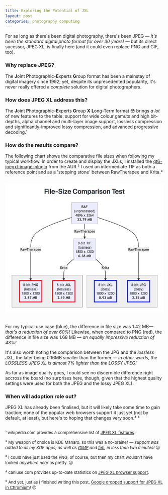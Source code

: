```yaml
---
title: Exploring the Potential of JXL
layout: post
categories: photography computing
---
```


For as long as there's been digital photography, there's been JPEG&nbsp;— _it's been the standard digital photo format for over 30 years!_&nbsp;— but its direct sucessor, JPEG XL, is finally here (and it could even replace PNG and GIF, too).

### Why replace JPEG? ###

The **J**oint **P**hotographic-**E**xperts **G**roup format has been a mainstay of digital imagery since 1992; yet, despite its unprecedented popularity, it's never really offered a _complete_ solution for digital photographers. 

### How does JPEG XL address this? ###

The **J**oint **P**hotographic-**E**xperts **G**roup **X** **L**ong-Term format 😳 brings _a lot_ of new features to the table: support for wide colour gamuts and high bit-depths, alpha channel and multi-layer image support, lossless compression and significantly-improved lossy compression, and advanced progressive decoding.¹

### How do the results compare? ###

The following chart shows the comparative file sizes when following my typical workflow. In order to create and display the JXLs, I installed the [qt6-jpegxl-image-plugin](https://aur.archlinux.org/packages/qt6-jpegxl-image-plugin) from the AUR.² I used an intermediate TIF as both a reference point and as a  'stepping stone' between RawTherapee and Krita.³


<div align="center">
<p>
 <img style="padding-top: 15px; padding-bottom: 20px;" src="https://raw.githubusercontent.com/martbetz/martbetz.github.io/main/_includes/custom/jxl-chart1.png" alt="File-Size Compariston Test Chart">
</p>
</div>

For my typical use case (blue), the difference in file size was 1.42 MB—&nbsp; _that's a reduction of over 60%!_ Likewise, when compared to PNG (red), the difference in file size was 1.68 MB&nbsp;— _an equally  impressive reduction of 43%!_ 

It's also worth noting the comparison between the JPG and the _lossless_ JXL, the later being 0.16MB smaller than the former&nbsp;— _in other words, the LOSSLESS JPEG XL is almost 7% lighter than the LOSSY JPEG!_ 

As far as image quality goes, I could see no discernible difference right accross the board (no surprises here, though, given that the highest quality settings were used for both the JPEG and the lossy JPEG XL).

### When will adoption role out? ###

JPEG XL has already been finalised, but it will likely take some time to gain traction; none of the popular web browsers support it just yet (not by default, at least), but here's to hoping that changes very soon.⁴ ⁵



<p style="padding-top: 15px">
<font size="2">
¹ wikipedia.com provides a comprehensive list of <a href="https://en.m.wikipedia.org/wiki/JPEG_XL#Features">JPEG XL features</a>.
</font>
</p>

<p style="padding-top: -5px">
<font size="2">
² My weapon of choice is KDE Manaro, so this was a no-brainer — <i>support was added to all my KDE apps, as well as <a href="https://www.gimp.org">GIMP</a> and <a href="https://feh.finalrewind.org">feh</a>, in less than two minutes!</i>&nbsp;😍️ 
</font>
</p>

<p style="padding-top: -5px">
<font size="2">
³ I could have just used the PNG, of course, but then my chart wouldn't have looked <i>anywhere near</i> as pretty.&nbsp;😉
</font>
</p>

<p style="padding-top: -5px">
<font size="2">
⁴ caniuse.com provides up-to-date statistics on <a href="https://caniuse.com/?search=jxl">JPEG XL browser support</a>. 
</font>
</p>

<p style="padding-top: -5px">
<font size="2">
⁵ And yet, just as I finished writing this post, <a href="https://cloudinary.com/blog/the-case-for-jpeg-xl">Google dropped support for JPEG XL in Chromium</a>!&nbsp;😠
</font>
</p>

